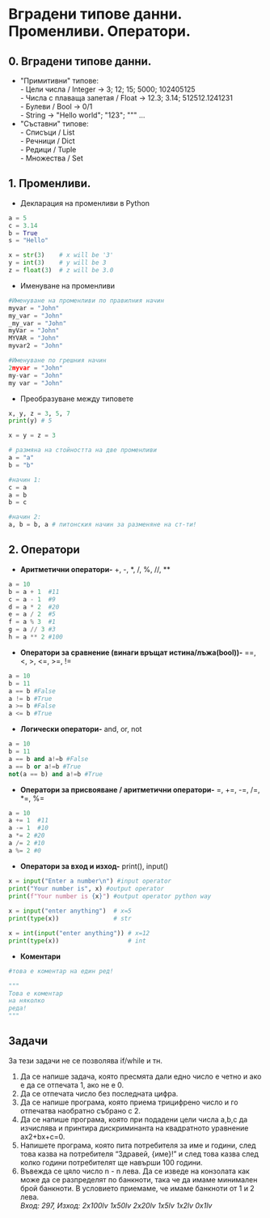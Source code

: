 Вградени типове данни. Променливи. Оператори.
==============================================================================

## 0. Вградени типове данни.

- "Примитивни" типове:<br>
      - Цели числа / Integer  ->  3; 12; 15; 5000; 102405125 <br>
      - Числа с плаваща запетая / Float  -> 12.3; 3.14; 512512.1241231 <br>
      - Булеви / Bool   ->  0/1 <br>
      - String -> "Hello world"; "123"; "\"" ...<br>
- "Съставни" типове: <br>
      - Списъци / List <br>
      - Речници / Dict <br>
      - Редици / Tuple <br>
      - Множества / Set


## 1. Променливи.

- Декларация на променливи в Python<br>
```python
a = 5
c = 3.14
b = True
s = "Hello"

x = str(3)    # x will be '3'
y = int(3)    # y will be 3
z = float(3)  # z will be 3.0
```
- Именуване на променливи <br>
```python
#Именуване на променливи по правилния начин
myvar = "John"
my_var = "John"
_my_var = "John"
myVar = "John"
MYVAR = "John"
myvar2 = "John"

#Именуване по грешния начин
2myvar = "John"
my-var = "John"
my var = "John"
```
- Преобразуване между типовете<br>
```python
x, y, z = 3, 5, 7
print(y) # 5

x = y = z = 3

# размяна на стойността на две променливи
a = "a"
b = "b"

#начин 1:
c = a
a = b
b = c

#начин 2:
a, b = b, a # питонския начин за разменяне на ст-ти!
```


## 2. Оператори

- **Аритметични оператори-** +, -, *, /, %, //, **<br>
```python
a = 10
b = a + 1  #11
c = a - 1  #9
d = a * 2  #20
e = a / 2  #5
f = a % 3  #1
g = a // 3 #3
h = a ** 2 #100
```
- **Оператори за сравнение (винаги връщат истина/лъжа(bool))-** ==, <, >, <=, >=, !=<br>
```python
a = 10
b = 11
a == b #False
a != b #True
a >= b #False
a <= b #True
```
- **Логически оператори-** and, or, not <br>
```python
a = 10
b = 11
a == b and a!=b #False
a == b or a!=b #True
not(a == b) and a!=b #True
```
- **Оператори за присвояване / аритметични оператори-** =, +=, -=, /=, *=, %= <br>
```python
a = 10
a += 1  #11
a -= 1  #10
a *= 2 #20
a /= 2 #10
a %= 2 #0
```
- **Оператори за вход и изход-** print(), input() <br>
```python
x = input("Enter a number\n") #input operator
print("Your number is", x) #output operator
print(f"Your number is {x}") #output operator python way
 
x = input("enter anything")  # x=5
print(type(x))               # str

x = int(input("enter anything")) # x=12
print(type(x))                   # int
```
- **Коментари**
```python
#това е коментар на един ред!

"""
Това е коментар
на няколко
реда!
"""
```


## Задачи
За тези задачи не се позволява if/while и тн.
1. Да се напише задача, която пресмята дали едно число е четно и ако е да се отпечата 1, ако не е 0.
2. Да се отпечата число без последната цифра.
3. Да се напише програма, която приeмa трицифрено число и го отпечатва наобратно събрано с 2.
4. Да се напише програма, която при подадени цели числа a,b,c да изчислява и принтира дискриминанта на квадратното уравнение ах2+bx+c=0.
5. Напишете програма, която пита потребителя за име и години, след това казва на потребителя “Здравей, {име}!” и след това казва след колко години потребителят ще навърши 100 години.
6. Въвежда се цяло число n - n лева. Да се изведе на конзолата как може да се разпределят по банкноти, така че да имаме минимален брой банкноти. В условието приемаме, че имаме банкноти от 1 и 2 лева.<br>
      *Вход: 297, Изход: 2x100lv 1x50lv 2x20lv 1x5lv 1x2lv 0x1lv*
